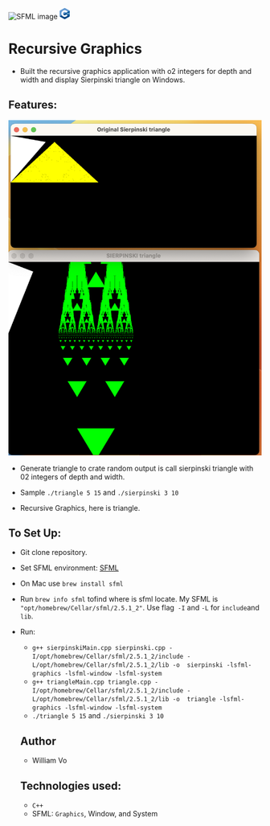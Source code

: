 ![SFML image](https://img.shields.io/badge/-white?style=for-the-badge&logo=SFML&logoColor=8CC445)
<img src="cpp_logo.png" height="22">
# Recursive Graphics
- Built the recursive graphics application with o2 integers for depth and width and display Sierpinski triangle on Windows.

## Features:

![sierpinski triangle](Sierpinski.png)

- Generate triangle to crate random output is call sierpinski triangle with 02 integers of depth and width.

- Sample `./triangle 5 15` and `./sierpinski 3 10`
- Recursive Graphics, here is triangle.

## To Set Up:
- Git clone repository.
- Set SFML environment:
[SFML](https://www.sfml-dev.org/)
- On Mac use `brew install sfml`
- Run `brew info sfml`   tofind where is sfml locate. My SFML is `"opt/homebrew/Cellar/sfml/2.5.1_2"`. Use flag` -I` and `-L` for  `include`and `lib`.

- Run:
  - `g++ sierpinskiMain.cpp sierpinski.cpp -I/opt/homebrew/Cellar/sfml/2.5.1_2/include -L/opt/homebrew/Cellar/sfml/2.5.1_2/lib -o  sierpinski -lsfml-graphics -lsfml-window -lsfml-system `
  - `g++ triangleMain.cpp triangle.cpp -I/opt/homebrew/Cellar/sfml/2.5.1_2/include -L/opt/homebrew/Cellar/sfml/2.5.1_2/lib -o  triangle -lsfml-graphics -lsfml-window -lsfml-system `
  - `./triangle 5 15` and `./sierpinski 3 10`

  ## Author
  - William Vo
  ## Technologies used:
  - `C++`
  - SFML: `Graphics`, Window, and System




